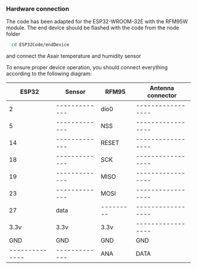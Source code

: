 ### Hardware connection

The code has been adapted for the ESP32-WROOM-32E with the RFM95W module. 
The end device should be flashed with the code from the node folder

```bash
  cd ESP32Code/endDevice
```
and connect the Asair temperature and humidity sensor

To ensure proper device operation, you should connect everything according to the following diagram: 

|    ESP32     |    Sensor   |  RFM95  |Antenna connector|
|--------------|-------------|---------|-----------------|
|      2       |-------------|  dio0   |-----------------|
|      5       |-------------|  NSS    |-----------------|
|     14       |-------------|  RESET  |-----------------|
|     18       |-------------|  SCK    |-----------------|
|     19       |-------------|  MISO   |-----------------|
|     23       |-------------|  MOSI   |-----------------|
|     27       |    data     |---------|-----------------|
|    3.3v      |    3.3v     |  3.3v   |-----------------|
|     GND      |    GND      |   GND   |       GND       |
|--------------|-------------|   ANA   |      DATA       |